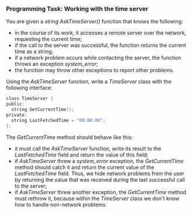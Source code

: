 ### Programming Task: Working with the time server 

You are given a *string AskTimeServer()* function that knows the following:

- in the course of its work, it accesses a remote server over the network, requesting the current time;
- if the call to the server was successful, the function returns the current time as a string;
- if a network problem occurs while contacting the server, the function throws an exception *system_error*;
- the function may throw other exceptions to report other problems.

Using the *AskTimeServer* function, write a *TimeServer* class with the following interface:
```objectivec
class TimeServer {
public:
  string GetCurrentTime();
private:
  string LastFetchedTime = "00:00:00";
};
```

The *GetCurrentTime* method should behave like this:

- it must call the *AskTimeServer* function, write its result to the *LastFetchedTime* field and return the value of this field;
- if *AskTimeServer* threw a *system_error* exception, the *GetCurrentTime* method should catch it and return the current value of the *LastFetchedTime* field. Thus, we hide network problems from the user by returning the value that was received during the last successful call to the server;
- if *AskTimeServer* threw another exception, the *GetCurrentTime* method must rethrow it, because within the *TimeServer* class we don't know how to handle non-network problems.
